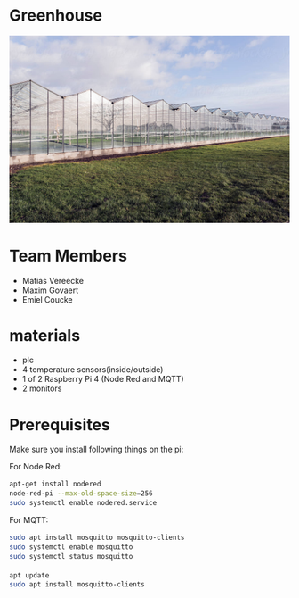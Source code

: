 # Greenhouse

![Greenhouse](./img/Greenhouse.jpg)

# Team Members

- Matias Vereecke
- Maxim Govaert
- Emiel Coucke

# materials

- plc 
- 4 temperature sensors(inside/outside)
- 1 of 2 Raspberry Pi 4 (Node Red and MQTT)
- 2 monitors

# Prerequisites

Make sure you install following things on the pi:

For Node Red:
```bash
apt-get install nodered
node-red-pi --max-old-space-size=256
sudo systemctl enable nodered.service
```

For MQTT:
```bash
sudo apt install mosquitto mosquitto-clients
sudo systemctl enable mosquitto
sudo systemctl status mosquitto

apt update
sudo apt install mosquitto-clients
```
